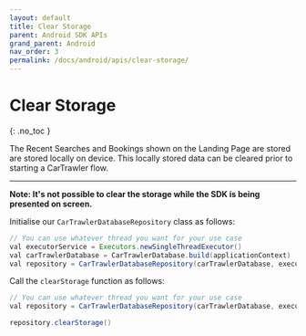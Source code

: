 ```yaml
---
layout: default
title: Clear Storage
parent: Android SDK APIs
grand_parent: Android
nav_order: 3
permalink: /docs/android/apis/clear-storage/
---
```


# Clear Storage

{: .no_toc }

The Recent Searches and Bookings shown on the Landing Page are stored are stored locally on device. This locally stored data can be cleared prior to starting a CarTrawler flow. 

---

<b>Note: It's not possible to clear the storage while the SDK is being presented on screen.</b>

Initialise our ``CarTrawlerDatabaseRepository`` class as follows:

```java
// You can use whatever thread you want for your use case
val executorService = Executors.newSingleThreadExecutor() 
val carTrawlerDatabase = CarTrawlerDatabase.build(applicationContext)
val repository = CarTrawlerDatabaseRepository(carTrawlerDatabase, executorService)
````

Call the `clearStorage` function as follows:
```java
// You can use whatever thread you want for your use case
val repository = CarTrawlerDatabaseRepository(carTrawlerDatabase, executorService)

repository.clearStorage()
````
